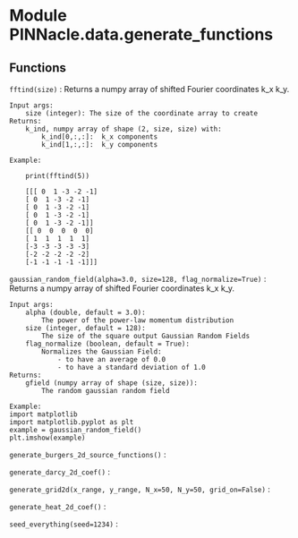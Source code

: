 # Module PINNacle.data.generate_functions

## Functions

`fftind(size)`
: Returns a numpy array of shifted Fourier coordinates k_x k_y.

    Input args:
        size (integer): The size of the coordinate array to create
    Returns:
        k_ind, numpy array of shape (2, size, size) with:
            k_ind[0,:,:]:  k_x components
            k_ind[1,:,:]:  k_y components

    Example:

        print(fftind(5))

        [[[ 0  1 -3 -2 -1]
        [ 0  1 -3 -2 -1]
        [ 0  1 -3 -2 -1]
        [ 0  1 -3 -2 -1]
        [ 0  1 -3 -2 -1]]
        [[ 0  0  0  0  0]
        [ 1  1  1  1  1]
        [-3 -3 -3 -3 -3]
        [-2 -2 -2 -2 -2]
        [-1 -1 -1 -1 -1]]]

`gaussian_random_field(alpha=3.0, size=128, flag_normalize=True)`
: Returns a numpy array of shifted Fourier coordinates k_x k_y.

    Input args:
        alpha (double, default = 3.0):
            The power of the power-law momentum distribution
        size (integer, default = 128):
            The size of the square output Gaussian Random Fields
        flag_normalize (boolean, default = True):
            Normalizes the Gaussian Field:
                - to have an average of 0.0
                - to have a standard deviation of 1.0
    Returns:
        gfield (numpy array of shape (size, size)):
            The random gaussian random field

    Example:
    import matplotlib
    import matplotlib.pyplot as plt
    example = gaussian_random_field()
    plt.imshow(example)

`generate_burgers_2d_source_functions()`
:

`generate_darcy_2d_coef()`
:

`generate_grid2d(x_range, y_range, N_x=50, N_y=50, grid_on=False)`
:

`generate_heat_2d_coef()`
:

`seed_everything(seed=1234)`
:
